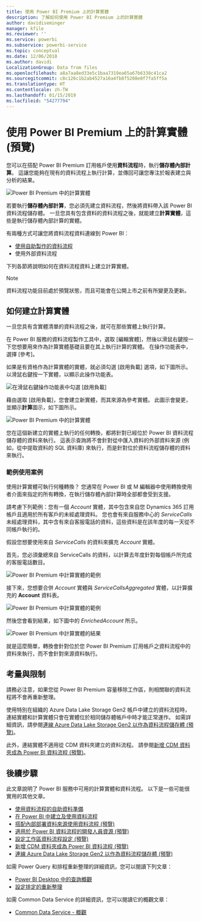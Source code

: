 ```yaml
---
title: 使用 Power BI Premium 上的計算實體
description: 了解如何使用 Power BI Premium 上的計算實體
author: davidiseminger
manager: kfile
ms.reviewer: ''
ms.service: powerbi
ms.subservice: powerbi-service
ms.topic: conceptual
ms.date: 12/06/2018
ms.author: davidi
LocalizationGroup: Data from files
ms.openlocfilehash: a8a7aa8ed33e5c1baa7319ea65a67b6338c41ca2
ms.sourcegitcommit: c8c126c1b2ab4527a16a4fb8f5208e0f7fa5ff5a
ms.translationtype: HT
ms.contentlocale: zh-TW
ms.lasthandoff: 01/15/2019
ms.locfileid: "54277794"
---
```

# <a name="using-computed-entities-on-power-bi-premium-preview"></a>使用 Power BI Premium 上的計算實體 (預覽)

您可以在搭配 Power BI Premium 訂用帳戶使用**資料流程**時，執行**儲存體內部計算**。 這讓您能夠在現有的資料流程上執行計算，並傳回可讓您專注於報表建立與分析的結果。 

![Power BI Premium 中的計算實體](media/service-dataflows-computed-entities-premium/computed-entities-premium_00.png)

若要執行**儲存體內部計算**，您必須先建立資料流程，然後將資料帶入該 Power BI 資料流程儲存體。 一旦您具有包含資料的資料流程之後，就能建立**計算實體**，這些是執行儲存體內部計算的實體。 

有兩種方式可讓您將資料流程資料連線到 Power BI：

* [使用自助製作的資料流程](service-dataflows-create-use.md)
* 使用外部資料流程

下列各節將說明如何在資料流程資料上建立計算實體。

> [!NOTE]
> 資料流程功能目前處於預覽狀態，而且可能會在公開上市之前有所變更及更新。


## <a name="how-to-create-computed-entities"></a>如何建立計算實體 

一旦您具有含實體清單的資料流程之後，就可在那些實體上執行計算。

在 Power BI 服務的資料流程製作工具中，選取 [編輯實體]，然後以滑鼠右鍵按一下您想要用來作為計算實體基礎且要在其上執行計算的實體。 在操作功能表中，選擇 [參考]。

如果是有資格作為計算實體的實體，就必須勾選 [啟用負載] 選項，如下圖所示。 以滑鼠右鍵按一下實體，以顯示此操作功能表。

![在滑鼠右鍵操作功能表中勾選 [啟用負載]](media/service-dataflows-computed-entities-premium/computed-entities-premium_01.png)

藉由選取 [啟用負載]，您會建立新實體，而其來源為參考實體。 此圖示會變更，並顯示**計算**圖示，如下圖所示。

![Power BI Premium 中的計算實體](media/service-dataflows-computed-entities-premium/computed-entities-premium_00.png)

您在這個新建立的實體上執行的任何轉換，都將針對已經位於 Power BI 資料流程儲存體的資料來執行。 這表示查詢將不會針對從中匯入資料的外部資料來源 (例如，從中提取資料的 SQL 資料庫) 來執行，而是針對位於資料流程儲存體的資料來執行。

### <a name="example-use-cases"></a>範例使用案例
使用計算實體可執行何種轉換？ 您通常在 Power BI 或 M 編輯器中使用轉換使用者介面來指定的所有轉換，在執行儲存體內部計算時全部都會受到支援。 

請考慮下列範例：您有一個 *Account* 實體，其中包含來自您 Dynamics 365 訂用帳戶且適用於所有客戶的未經處理資料。 您也會有來自服務中心的 *ServiceCalls* 未經處理資料，其中含有來自客服電話的資料，這些資料是在該年度的每一天從不同帳戶執行的。

假設您想要使用來自 *ServiceCalls* 的資料來擴充 *Account* 實體。 

首先，您必須彙總來自 ServiceCalls 的資料，以計算去年度針對每個帳戶所完成的客服電話數目。 

![Power BI Premium 中計算實體的範例](media/service-dataflows-computed-entities-premium/computed-entities-premium_02.png)

接下來，您想要合併 *Account* 實體與 *ServiceCallsAggregated* 實體，以計算擴充的 **Account** 資料表。

![Power BI Premium 中計算實體的範例](media/service-dataflows-computed-entities-premium/computed-entities-premium_03.png)

然後您會看到結果，如下圖中的 *EnrichedAccount* 所示。

![Power BI Premium 中計算實體的結果](media/service-dataflows-computed-entities-premium/computed-entities-premium_04.png)

就是這麼簡單，轉換會針對位於您 Power BI Premium 訂用帳戶之資料流程中的資料來執行，而不會針對來源資料執行。

## <a name="considerations-and-limitations"></a>考量與限制

請務必注意，如果您從 Power BI Premium 容量移除工作區，則相關聯的資料流程將不會再重新整理。 

使用特別在組織的 Azure Data Lake Storage Gen2 帳戶中建立的資料流程時，連結實體和計算實體只會在實體位於相同儲存體帳戶中時才能正常運作。 如需詳細資訊，請參閱[連線 Azure Data Lake Storage Gen2 以作為資料流程儲存體 (預覽)](service-dataflows-connect-azure-data-lake-storage-gen2.md)。

此外，連結實體不適用從 CDM 資料夾建立的資料流程。 請參閱[新增 CDM 資料夾成為 Power BI 資料流程 (預覽)](service-dataflows-add-cdm-folder.md)。

## <a name="next-steps"></a>後續步驟

此文章說明了 Power BI 服務中可用的計算實體和資料流程。 以下是一些可能很實用的其他文章。

* [使用資料流程的自助資料準備](service-dataflows-overview.md)
* [在 Power BI 中建立及使用資料流程](service-dataflows-create-use.md)
* [搭配內部部署資料來源使用資料流程 (預覽)](service-dataflows-on-premises-gateways.md)
* [適用於 Power BI 資料流程的開發人員資源 (預覽)](service-dataflows-developer-resources.md)
* [設定工作區資料流程設定 (預覽)](service-dataflows-configure-workspace-storage-settings.md)
* [新增 CDM 資料夾成為 Power BI 資料流程 (預覽)](service-dataflows-add-cdm-folder.md)
* [連線 Azure Data Lake Storage Gen2 以作為資料流程儲存體 (預覽)](service-dataflows-connect-azure-data-lake-storage-gen2.md)

如需 Power Query 和排程重新整理的詳細資訊，您可以閱讀下列文章：
* [Power BI Desktop 中的查詢概觀](desktop-query-overview.md)
* [設定排定的重新整理](refresh-scheduled-refresh.md)

如需 Common Data Service 的詳細資訊，您可以閱讀它的概觀文章：
* [Common Data Service - 概觀](https://docs.microsoft.com/powerapps/common-data-model/overview)

